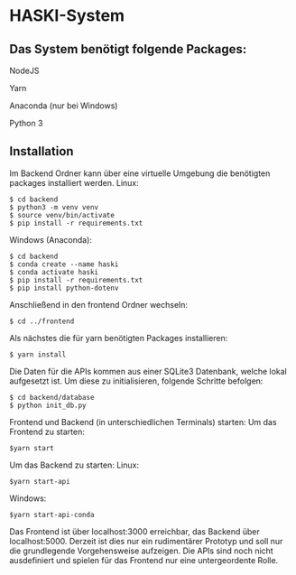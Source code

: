 # HASKI-System

## Das System benötigt folgende Packages:

NodeJS

Yarn

Anaconda (nur bei Windows)

Python 3

## Installation

Im Backend Ordner kann über eine virtuelle Umgebung die benötigten packages installiert werden.
Linux:

    $ cd backend
    $ python3 -m venv venv
    $ source venv/bin/activate
    $ pip install -r requirements.txt

Windows (Anaconda):

    $ cd backend
    $ conda create --name haski
    $ conda activate haski
    $ pip install -r requirements.txt
    $ pip install python-dotenv

Anschließend in den frontend Ordner wechseln:

    $ cd ../frontend

Als nächstes die für yarn benötigten Packages installieren:

    $ yarn install

Die Daten für die APIs kommen aus einer SQLite3 Datenbank, welche lokal aufgesetzt ist.
Um diese zu initialisieren, folgende Schritte befolgen:

    $ cd backend/database
    $ python init_db.py

Frontend und Backend (in unterschiedlichen Terminals) starten:
Um das Frontend zu starten:

    $yarn start

Um das Backend zu starten:
Linux:

    $yarn start-api

Windows:

    $yarn start-api-conda

Das Frontend ist über localhost:3000 erreichbar, das Backend über localhost:5000.
Derzeit ist dies nur ein rudimentärer Prototyp und soll nur die grundlegende Vorgehensweise aufzeigen.
Die APIs sind noch nicht ausdefiniert und spielen für das Frontend nur eine untergeordente Rolle.
